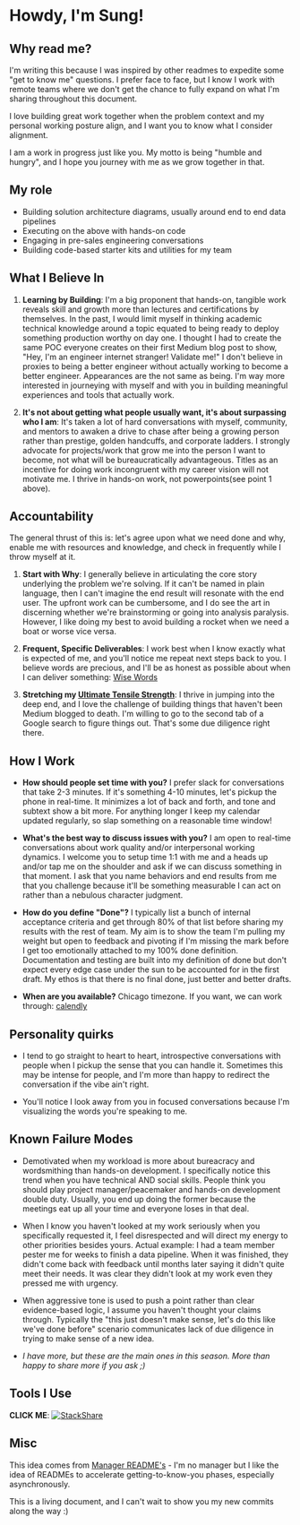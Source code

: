 # Howdy, I'm Sung!

## Why read me?

I'm writing this because I was inspired by other readmes to expedite some "get to know me" questions. I prefer face to face, but I know I work with remote teams where we don't get the chance to fully expand on what I'm sharing throughout this document.

I love building great work together when the problem context and my personal working posture align, and I want you to know what I consider alignment.

I am a work in progress just like you. My motto is being "humble and hungry", and I hope you journey with me as we grow together in that.

## My role

- Building solution architecture diagrams, usually around end to end data pipelines
- Executing on the above with hands-on code
- Engaging in pre-sales engineering conversations
- Building code-based starter kits and utilities for my team

## What I Believe In

1. **Learning by Building**: I'm a big proponent that hands-on, tangible work reveals skill and growth more than lectures and certifications by themselves. In the past, I would limit myself in thinking academic technical knowledge around a topic equated to being ready to deploy something production worthy on day one. I thought I had to create the same POC everyone creates on their first Medium blog post to show, "Hey, I'm an engineer internet stranger! Validate me!" I don't believe in proxies to being a better engineer without actually working to become a better engineer. Appearances are the not same as being. I'm way more interested in journeying with myself and with you in building meaningful experiences and tools that actually work.

1. **It's not about getting what people usually want, it's about surpassing who I am**: It's taken a lot of hard conversations with myself, community, and mentors to awaken a drive to chase after being a growing person rather than prestige, golden handcuffs, and corporate ladders. I strongly advocate for projects/work that grow me into the person I want to become, not what will be bureaucratically advantageous. Titles as an incentive for doing work incongruent with my career vision will not motivate me. I thrive in hands-on work, not powerpoints(see point 1 above).

## Accountability

The general thrust of this is: let's agree upon what we need done and why, enable me with resources and knowledge, and check in frequently while I throw myself at it.

1. **Start with Why**: I generally believe in articulating the core story underlying the problem we're solving. If it can't be named in plain language, then I can't imagine the end result will resonate with the end user. The upfront work can be cumbersome, and I do see the art in discerning whether we're brainstorming or going into analysis paralysis. However, I like doing my best to avoid building a rocket when we need a boat or worse vice versa.

2. **Frequent, Specific Deliverables**: I work best when I know exactly what is expected of me, and you'll notice me repeat next steps back to you. I believe words are precious, and I'll be as honest as possible about when I can deliver something: [Wise Words](https://www.youtube.com/watch?v=7uUAUDGl5-U&feature=youtu.be&t=34)

3. **Stretching my [Ultimate Tensile Strength](https://simple.wikipedia.org/wiki/Tensile_strength)**: I thrive in jumping into the deep end, and I love the challenge of building things that haven't been Medium blogged to death. I'm willing to go to the second tab of a Google search to figure things out. That's some due diligence right there.

## How I Work

- **How should people set time with you?** I prefer slack for conversations that take 2-3 minutes. If it's something 4-10 minutes, let's pickup the phone in real-time. It minimizes a lot of back and forth, and tone and subtext show a bit more. For anything longer I keep my calendar updated regularly, so slap something on a reasonable time window!

- **What's the best way to discuss issues with you?** I am open to real-time conversations about work quality and/or interpersonal working dynamics. I welcome you to setup time 1:1 with me and a heads up and/or tap me on the shoulder and ask if we can discuss something in that moment. I ask that you name behaviors and end results from me that you challenge because it'll be something measurable I can act on rather than a nebulous character judgment.

- **How do you define "Done"?** I typically list a bunch of internal acceptance criteria and get through 80% of that list before sharing my results with the rest of team. My aim is to show the team I'm pulling my weight but open to feedback and pivoting if I'm missing the mark before I get too emotionally attached to my 100% done definition. Documentation and testing are built into my definition of done but don't expect every edge case under the sun to be accounted for in the first draft. My ethos is that there is no final done, just better and better drafts.

- **When are you available?** Chicago timezone. If you want, we can work through: [calendly](https://calendly.com/)

## Personality quirks

- I tend to go straight to heart to heart, introspective conversations with people when I pickup the sense that you can handle it. Sometimes this may be intense for people, and I'm more than happy to redirect the conversation if the vibe ain't right.

- You'll notice I look away from you in focused conversations because I'm visualizing the words you're speaking to me.

## Known Failure Modes

- Demotivated when my workload is more about bureacracy and wordsmithing than hands-on development. I specifically notice this trend when you have technical AND social skills. People think you should play project manager/peacemaker and hands-on development double duty. Usually, you end up doing the former because the meetings eat up all your time and everyone loses in that deal.

- When I know you haven't looked at my work seriously when you specifically requested it, I feel disrespected and will direct my energy to other priorities besides yours. Actual example: I had a team member pester me for weeks to finish a data pipeline. When it was finished, they didn't come back with feedback until months later saying it didn't quite meet their needs. It was clear they didn't look at my work even they pressed me with urgency. 

- When aggressive tone is used to push a point rather than clear evidence-based logic, I assume you haven't thought your claims through. Typically the "this just doesn't make sense, let's do this like we've done before" scenario communicates lack of due diligence in trying to make sense of a new idea.

- _I have more, but these are the main ones in this season. More than happy to share more if you ask ;)_

## Tools I Use

**CLICK ME**: [![StackShare](http://img.shields.io/badge/tech-stack-0690fa.svg?style=flat)](https://stackshare.io/sungchun12/my-stack)

## Misc

This idea comes from [Manager README's](https://hackernoon.com/12-manager-readmes-from-silicon-valleys-top-tech-companies-26588a660afe) - I'm no manager but I like the idea of READMEs to accelerate getting-to-know-you phases, especially asynchronously.

This is a living document, and I can't wait to show you my new commits along the way :)
